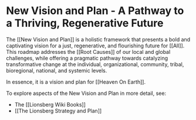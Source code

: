 # New Vision and Plan - A Pathway to a Thriving, Regenerative Future

The [[New Vision and Plan]] is a holistic framework that presents a bold and captivating vision for a just, regenerative, and flourishing future for [[All]]. This roadmap addresses the [[Root Causes]] of our local and global challenges, while offering a pragmatic pathway towards catalyzing transformative change at the individual, organizational, community, tribal, bioregional, national, and systemic levels. 

In essence, it is a vision and plan for [[Heaven On Earth]].  

To explore aspects of the New Vision and Plan in more detail, see: 

- The [[Lionsberg Wiki Books]]  
- [[The Lionsberg Strategy and Plan]]  
